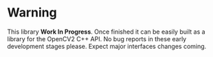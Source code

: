 # Warning

This library **Work In Progress**. Once finished it can be easily built as a library for the OpenCV2 C++ API. No bug reports in these early development stages please. Expect major interfaces changes coming.

